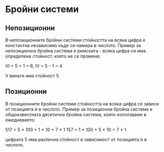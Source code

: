 # Бройни системи

## Непозиционни 

В непозиционните бройни системи стойността на всяка цифра е константна независимо къде се намира в числото. Пример за непозиционна бройна система е римската - всяка цифра си има определена стойност, която не се променя:

VI = 5 + 1 = 6, IV = 5 – 1 = 4

V винаги има стойност 5.

## Позиционни

В позиционните бройни системи стойността на всяка цифра се зависи от позицията ѝ в числото. Пример за позиционна бройна система е общоизвестната десетична бройна система, която използваме в ежедневието:

517 = 5 * 100 + 1 * 10 + 7 * 1
157 = 1 * 100 + 5 * 10 + 7 * 1

цифрата 5 има различна стойност в зависимост от позицията ѝ в числото.